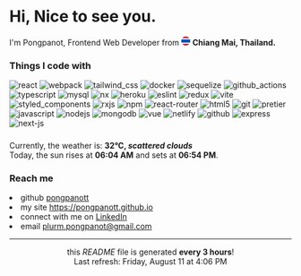 <h1>Hi, Nice to see you.</h1>
<p>I'm Pongpanot, Frontend Web Developer from <img src="./asset/thailand.png" width="16"/> <b>Chiang Mai, Thailand.</b></p>

<h3>Things I code with</h3>
<p>
   <img alt="react" src="https://img.shields.io/badge/React-24CBF9?style=flat-square&logo=react&logoColor=white" />
    <img alt="webpack" src="https://img.shields.io/badge/Webpack-71C0EA?style=flat-square&logo=webpack&logoColor=white" />
    <img alt="tailwind_css" src="https://img.shields.io/badge/Tailwind_CSS-38bdf8?style=flat-square&logo=tailwind-css&logoColor=white" />
    <img alt="docker" src="https://img.shields.io/badge/Docker-2bb7ed?style=flat-square&logo=docker&logoColor=white" />
    <img alt="sequelize" src="https://img.shields.io/badge/Sequelize-52B0E7?style=flat-square&logo=sequelize&logoColor=white" />
    <img alt="github_actions" src="https://img.shields.io/badge/Github_Actions-1e81f2?style=flat-square&logo=github-actions&logoColor=white" />
    <img alt="typescript" src="https://img.shields.io/badge/TypeScript-2f74c0?style=flat-square&logo=typescript&logoColor=white" />
    <img alt="mysql" src="https://img.shields.io/badge/MySQL-105c84?style=flat-square&logo=mysql&logoColor=white" />
    <img alt="nx" src="https://img.shields.io/badge/Nx-143055?style=flat-square&logo=nx&logoColor=white" />
    <img alt="heroku" src="https://img.shields.io/badge/Heroku-431198?style=flat-square&logo=heroku&logoColor=white" />
    <img alt="eslint" src="https://img.shields.io/badge/ESLint-4B32C3?style=flat-square&logo=ESLint&logoColor=white" />
    <img alt="redux" src="https://img.shields.io/badge/Redux-6e41b4?style=flat-square&logo=redux&logoColor=white" />
    <img alt="vite" src="https://img.shields.io/badge/Vite-646CFF?style=flat-square&logo=vite&logoColor=white" />
    <img alt="styled_components" src="https://img.shields.io/badge/Styled_Components-DB7093?style=flat-square&logo=styled-components&logoColor=white" />
    <img alt="rxjs" src="https://img.shields.io/badge/RxJs-d81b60?style=flat-square&logo=reactivex&logoColor=white" />
    <img alt="npm" src="https://img.shields.io/badge/NPM-c13634?style=flat-square&logo=npm&logoColor=white" />
    <img alt="react-router" src="https://img.shields.io/badge/React_Router-CA4245?style=flat-square&logo=reactRouter&logoColor=white" />
    <img alt="html5" src="https://img.shields.io/badge/HTML5-d84a23?style=flat-square&logo=html5&logoColor=white" />
    <img alt="git" src="https://img.shields.io/badge/Git-F05032?style=flat-square&logo=git&logoColor=white" />
    <img alt="pretier" src="https://img.shields.io/badge/Prettier-f8bc45?style=flat-square&logo=prettier&logoColor=141414" />
    <img alt="javascript" src="https://img.shields.io/badge/JavaScript-fcdc00?style=flat-square&logo=javascript&logoColor=141414" />
    <img alt="nodejs" src="https://img.shields.io/badge/NodeJs-60a050?style=flat-square&logo=node.js&logoColor=white" />
    <img alt="mongodb" src="https://img.shields.io/badge/MongoDB-2eaa52?style=flat-square&logo=mongodb&logoColor=white" />
    <img alt="vue" src="https://img.shields.io/badge/Vue-4FC08D?style=flat-square&logo=vue.js&logoColor=white" />
    <img alt="netlify" src="https://img.shields.io/badge/Netlify-00C7B7?style=flat-square&logo=netlify&logoColor=white" />
    <img alt="github" src="https://img.shields.io/badge/Gtihub-181717?style=flat-square&logo=github&logoColor=white" />
    <img alt="express" src="https://img.shields.io/badge/Express-000000?style=flat-square&logo=express&logoColor=white" />
    <img alt="next-js" src="https://img.shields.io/badge/Next.js-000000?style=flat-square&logo=Next.js&logoColor=white" />
</p>

<h3></h3>


<p>Currently, the weather is: <b> 32°C, <i>scattered clouds</i></b></br>Today, the sun rises at <b>06:04 AM</b> and sets at <b>06:54 PM</b>.</p>

<h3>Reach me </h3>
<li>github  <a href="https://github.com/pongpanott" target="_blank" rel="noopener noreferrer">pongpanott</a> </li>
    <li>my site <a href="https://pongpanott.github.io/" target="_blank" rel="noopener noreferrer">https://pongpanott.github.io</a> </li>
    <li>connect with me on <a href="https://www.linkedin.com/in/pongpanot-tunkrongsin-b61449139/" target="_blank" rel="noopener noreferrer">LinkedIn</a> 
    <li>email <a href="mailto:plurm.pongpanot@gmail.com">plurm.pongpanot@gmail.com</a> </li>

<hr />
<p align="center">this <i>README</i> file is generated <b>every 3 hours</b>!
</br>
Last refresh: Friday, August 11 at 4:06 PM


